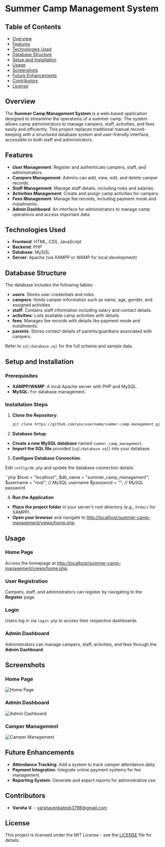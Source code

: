 # Summer Camp Management System

## Table of Contents
- [Overview](#overview)
- [Features](#features)
- [Technologies Used](#technologies-used)
- [Database Structure](#database-structure)
- [Setup and Installation](#setup-and-installation)
- [Usage](#usage)
- [Screenshots](#screenshots)
- [Future Enhancements](#future-enhancements)
- [Contributors](#contributors)
- [License](#license)

## Overview
The **Summer Camp Management System** is a web-based application designed to streamline the operations of a summer camp. The system allows camp administrators to manage campers, staff, activities, and fees easily and efficiently. This project replaces traditional manual record-keeping with a structured database system and user-friendly interface, accessible to both staff and administrators.

## Features
- **User Management**: Register and authenticate campers, staff, and administrators.
- **Campers Management**: Admins can add, view, edit, and delete camper records.
- **Staff Management**: Manage staff details, including roles and salaries.
- **Activities Management**: Create and assign camp activities for campers.
- **Fees Management**: Manage fee records, including payment mode and installments.
- **Admin Dashboard**: An interface for administrators to manage camp operations and access important data.

## Technologies Used
- **Frontend**: HTML, CSS, JavaScript
- **Backend**: PHP
- **Database**: MySQL
- **Server**: Apache (via XAMPP or WAMP for local development)

## Database Structure
The database includes the following tables:

- **users**: Stores user credentials and roles.
- **campers**: Holds camper information such as name, age, gender, and assigned activities.
- **staff**: Contains staff information including salary and contact details.
- **activities**: Lists available camp activities with details.
- **fees**: Manages fee records with details like payment mode and installments.
- **parents**: Stores contact details of parents/guardians associated with campers.

Refer to `sql/database.sql` for the full schema and sample data.

## Setup and Installation

### Prerequisites
- **XAMPP/WAMP**: A local Apache server with PHP and MySQL.
- **MySQL**: For database management.

### Installation Steps

1. **Clone the Repository**:
   ```bash
   git clone https://github.com/yourusername/summer-camp-management.git

2. **Database Setup**:

- **Create a new MySQL database** named `summer_camp_management`.
- **Import the SQL file** provided (`sql/database.sql`) into your database.

3. **Configure Database Connection**:

Edit `config/db.php` and update the database connection details:

``php
$host = "localhost";
$db_name = "summer_camp_management";
$username = "root"; // MySQL username
$password = "";      // MySQL password

4. **Run the Application**

- **Place the project folder** in your server’s root directory (e.g., `htdocs` for XAMPP).
- **Open your browser** and navigate to [http://localhost/summer-camp-management/views/home.php](http://localhost/summer-camp-management/views/home.php).

## Usage

### Home Page
Access the homepage at [http://localhost/summer-camp-management/views/home.php](http://localhost/summer-camp-management/views/home.php).

### User Registration
Campers, staff, and administrators can register by navigating to the **Register** page.

### Login
Users log in via `login.php` to access their respective dashboards.

### Admin Dashboard
Administrators can manage campers, staff, activities, and fees through the **Admin Dashboard**.

## Screenshots

### Home Page
![Home Page](https://github.com/VarshaVenky/summer-camp-management/blob/master/assets/images/Homepage.png)

### Admin Dashboard
![Admin Dashboard](https://github.com/VarshaVenky/summer-camp-management/blob/master/assets/images/Adminhomepage.png)

### Camper Management
![Camper Management](https://github.com/VarshaVenky/summer-camp-management/blob/master/assets/images/Camperenrollment.png)

## Future Enhancements

- **Attendance Tracking**: Add a system to track camper attendance daily.
- **Payment Integration**: Integrate online payment systems for fee management.
- **Reporting System**: Generate and export reports for administrative use.

## Contributors

- **Varsha V.** - [varshavenkatesh3798@gmail.com](mailto:varshavenkatesh3798@gmail.com)

## License

This project is licensed under the MIT License - see the [LICENSE]([LICENSE](https://github.com/VarshaVenky/summer-camp-management/blob/master/LICENSE/LICENSE.txt)) file for details.


